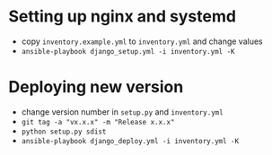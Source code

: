 
# Setting up nginx and systemd

- copy `inventory.example.yml` to `inventory.yml` and change values
- `ansible-playbook django_setup.yml -i inventory.yml -K`

# Deploying new version

- change version number in `setup.py` and `inventory.yml`
- `git tag -a "vx.x.x" -m "Release x.x.x"`
- `python setup.py sdist`
- `ansible-playbook django_deploy.yml -i inventory.yml -K`
